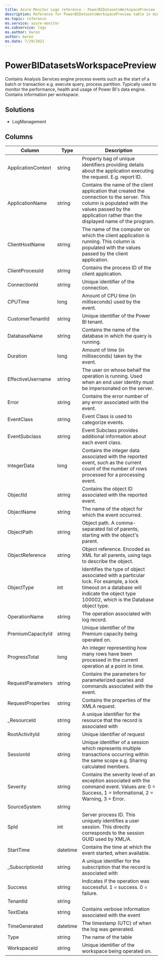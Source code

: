 ```yaml
---
title: Azure Monitor Logs reference - PowerBIDatasetsWorkspacePreview
description: Reference for PowerBIDatasetsWorkspacePreview table in Azure Monitor Logs.
ms.topic: reference
ms.service: azure-monitor
ms.subservice: logs
ms.author: bwren
author: bwren
ms.date: 7/29/2021
---
```


# PowerBIDatasetsWorkspacePreview

 Contains Analysis Services engine process events such as the start of a batch or transaction e.g. execute query, process partition. Typically used to monitor the performance, health and usage of Power BI's data engine. Contains information per workspace.

## Solutions

- LogManagement




## Columns

|Column|Type|Description|
|---|---|---|
|ApplicationContext|string|Property bag of unique identifiers providing details about the application executing the request. E.g. report ID.|
|ApplicationName|string|Contains the name of the client application that created the connection to the server. This column is populated with the values passed by the application rather than the displayed name of the program.|
|ClientHostName|string|The name of the computer on which the client application is running. This column is populated with the values passed by the client application.|
|ClientProcessId|string|Contains the process ID of the client application.|
|ConnectionId|string|Unique identifier of the connection.|
|CPUTime|long|Amount of CPU time (in milliseconds) used by the event.|
|CustomerTenantId|string|Unique identifier of the Power BI tenant.|
|DatabaseName|string|Contains the name of the database in which the query is running.|
|Duration|long|Amount of time (in milliseconds) taken by the event.|
|EffectiveUsername|string|The user on whose behalf the operation is running. Used when an end user identity must be impersonated on the server.|
|Error|string|Contains the error number of any error associated with the event.|
|EventClass|string|Event Class is used to categorize events.|
|EventSubclass|string|Event Subclass provides additional information about each event class.|
|IntegerData|long|Contains the integer data associated with the reported event, such as the current count of the number of rows processed for a processing event.|
|ObjectId|string|Contains the object ID associated with the reported event.|
|ObjectName|string|The name of the object for which the event occurred.|
|ObjectPath|string|Object path. A comma-separated list of parents, starting with the object's parent.|
|ObjectReference|string|Object reference. Encoded as XML for all parents, using tags to describe the object.|
|ObjectType|int|Identifies the type of object associated with a particular lock. For example, a lock timeout on a database will indicate the object type 100002, which is the Database object type.|
|OperationName|string|The operation associated with log record.|
|PremiumCapacityId|string|Unique identifier of the Premium capacity being operated on.|
|ProgressTotal|long|An integer representing how many rows have been processed in the current operation at a point in time.|
|RequestParameters|string|Contains the parameters for parameterized queries and commands associated with the event.|
|RequestProperties|string|Contains the properties of the XMLA request.|
|_ResourceId|string|A unique identifier for the resource that the record is associated with|
|RootActivityId|string|Unique Identifier of request|
|SessionId|string|Unique identifier of a session which represents multiple transactions occurring within the same scope e.g. Sharing calculated members.|
|Severity|string|Contains the severity level of an exception associated with the command event. Values are: 0 = Success, 1 = Informational, 2 = Warning, 3 = Error.|
|SourceSystem|string||
|SpId|int|Server process ID. This uniquely identifies a user session. This directly corresponds to the session GUID used by XML/A.|
|StartTime|datetime|Contains the time at which the event started, when available.|
|_SubscriptionId|string|A unique identifier for the subscription that the record is associated with|
|Success|string|Indicates if the operation was successful. 1 = success. 0 = failure.|
|TenantId|string||
|TextData|string|Contains verbose information associated with the event|
|TimeGenerated|datetime|The timestamp (UTC) of when the log was generated.|
|Type|string|The name of the table|
|WorkspaceId|string|Unique identifier of the workspace being operated on.|
